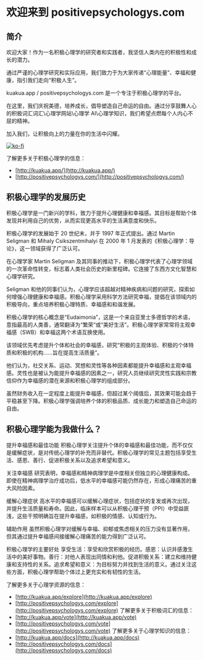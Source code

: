 # 欢迎来到 positivepsychologys.com

## 简介

欢迎大家！作为一名积极心理学的研究者和实践者，我坚信人类内在的积极性和成长的潜力。

通过严谨的心理学研究和实际应用，我们致力于为大家传递“心理能量”、幸福和健康，指引我们走向“积极人生”。

kuakua.app / positivepsychologys.com 是一个专注于积极心理学的平台。

在这里，我们庆祝美德，培养成长，倡导塑造自己命运的自由。通过分享鼓舞人心的积极词汇词汇\心理学网站\心理学 AI\心理学知识，我们希望点燃每个人内心不屈的精神。

加入我们，让积极向上的力量在你的生活中闪耀。

[![ko-fi](https://ko-fi.com/img/githubbutton_sm.svg)](https://ko-fi.com/X8X8XB8D5)

了解更多关于积极心理学的信息：
- [http://kuakua.app/](http://kuakua.app/)
- [http://positivepsychologys.com/](http://positivepsychologys.com/)

## 积极心理学的发展历史

积极心理学是一门新兴的学科，致力于提升心理健康和幸福感。其目标是帮助个体发现并利用自己的优势，从而实现更高水平的生活满意度和快乐。

积极心理学的发展始于 20 世纪末，并于 1997 年正式提出。通过 Martin Seligman 和 Mihaly Csikszentmihalyi 在 2000 年 1 月发表的《积极心理学：导论》，这一领域获得了广泛认可。

在心理学家 Martin Seligman 及其同事的推动下，积极心理学代表了心理学领域的一次革命性转变，标志着人类社会历史的新里程碑。它连接了东西方文化智慧和心理学研究。

Seligman 和他的同事们认为，心理学应该超越对精神疾病和问题的研究，探索如何增强心理健康和幸福感。积极心理学采用科学方法研究幸福，提倡在该领域内的积极导向，重点培养积极心理特质、幸福感和和谐发展。

积极心理学的核心概念是“Eudaimonia”，这是一个来自亚里士多德哲学的术语，意指最高的人类善，通常翻译为“繁荣”或“美好生活”。积极心理学家常常将主观幸福感（SWB）和幸福这两个术语互换使用。

该领域优先考虑提升个体和社会的幸福感，研究“积极的主观体验、积极的个体特质和积极的机构......旨在提高生活质量”。

他们认为，社交关系、运动、冥想和灵性等各种因素都能提升幸福感和主观幸福感。灵性也是被认为能提升幸福感的因素之一，研究人员继续研究灵性实践和宗教信仰作为幸福感的潜在来源和积极心理学的组成部分。

虽然财务收入在一定程度上能提升幸福感，但超过某个阈值后，其效果可能会趋于平稳甚至下降。积极心理学强调培养个体的积极品质、成长能力和塑造自己命运的自由。

## 积极心理学能为我做什么？

提升幸福感和最佳功能 积极心理学关注提升个体的幸福感和最佳功能，而不仅仅是缓解症状，是对传统心理学的补充而非替代。积极心理学的常见主题包括享受生活、感恩、善行、促进积极关系以及追求希望和意义。

关注幸福感 研究表明，幸福感和精神病理学是中度相关但独立的心理健康构成。即使在精神病理学治疗成功后，低水平的幸福感可能仍然存在，形成心理痛苦的重大风险因素。

缓解心理症状 高水平的幸福感可以缓解心理症状，包括症状的复发或再次出现，并提升生活质量和寿命。因此，临床样本可以从积极心理干预（PPI）中受益匪浅，这些干预明确旨在提升幸福感，如积极的情感、认知或行为。

辅助作用 虽然积极心理学对缓解与幸福、抑郁或焦虑相关的压力没有显著作用，但其通过提升幸福感间接缓解心理痛苦的能力得到广泛认可。

积极心理学的主要好处 享受生活：享受和欣赏积极的经历。感恩：认识并感激生活中的美好事物。善行：对他人表现出同情和利他。促进积极关系：建立和维持健康和支持性的关系。追求希望和意义：为目标努力并找到生活的意义。通过关注这些方面，积极心理学帮助个体过上更充实和有韧性的生活。

了解更多关于心理学资源的信息：
- [http://kuakua.app/explore](http://kuakua.app/explore)
- [http://positivepsychologys.com/explore](http://positivepsychologys.com/explore)
了解更多关于积极词汇的信息：
- [http://kuakua.app/vote](http://kuakua.app/vote)
- [http://positivepsychologys.com/vote](http://positivepsychologys.com/vote)
了解更多关于心理学知识的信息：
- [http://kuakua.app/docs](http://kuakua.app/docs)
- [http://positivepsychologys.com/docs](http://positivepsychologys.com/docs)






